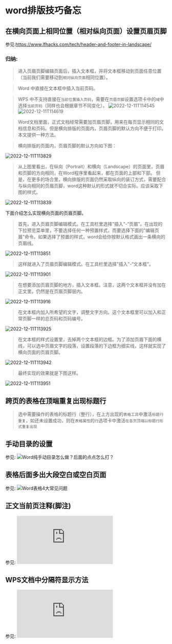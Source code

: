 # word排版技巧备忘



## 在横向页面上相同位置（相对纵向页面）设置页眉页脚
参见:https://www.lfhacks.com/tech/header-and-footer-in-landscape/


### 归纳:
> 进入页眉页脚编辑页面后，插入文本框，并将文本框移动到页面任意位置（当前我们需要移动到`相对纵向页面`相同位置）。

> Word 中直接在文本框中插入当前页码。

> WPS 中不支持直接在`当前位置插入页码`，需要在`页眉页脚`设置选项卡中的`域`中选择`当前页码`（同样也会根据章节不同变化）。
    ![2022-12-11T114545](2022-12-11T114545.png)
    ![2022-12-11T114619](2022-12-11T114619.png)

> Word文档里面，正式文档经常需要加页眉页脚，用来在每页显示相同的文档信息和页码。但是横向排版的页面内，页眉页脚的默认方向不便于打印。本文提供一种方法。

> 横向排版的页面内，页眉页脚的默认方向如下图：

![2022-12-11T113829](2022-12-11T113829.png)

> 从上图里看出，在纵向（Portrait）和横向（Landscape）的页面里，页眉和页脚的方向相同，在Word程序里看起来，都在页面的上部和下部。
    但是，在更多的场合里，横向排版的页面仍然采取纵向的装订方式，需要配合与纵向相同的页眉页脚，word这种默认的形式就不切合实际。应该采取下图的样式。

![2022-12-11T113839](2022-12-11T113839.png)

下面介绍怎么实现横向页面的页眉页脚。

> 首先，进入页眉页脚编辑模式。在工具栏里选择"插入"-“页眉”。在出现的下拉预览菜单里，不要选择任何一种预置样式，而要选择下面的"编辑页眉"命令。如果选择了预置的样式，word会给你按默认格式画出一条横向的页眉线。

![2022-12-11T113851](2022-12-11T113851.png)

> 这样就进入了页眉页脚编辑模式。在工具栏里选择"插入"-“文本框”。

![2022-12-11T113901](2022-12-11T113901.png)

> 在想要添加页眉页脚的地方，插入文本框。注意，这两个文本框并没有加在正文里，仍然是在页眉页脚层内。

![2022-12-11T113916](2022-12-11T113916.png)

> 在文本框内加入所希望的文字，调整文字方向。这个文本框里可以加入和正常页脚一样的总页码和页码编号。

![2022-12-11T113925](2022-12-11T113925.png)

> 在文本框的样式设置里，去掉两个文本框的边框。为了添加页眉下面的横线，可以选中页眉文字的段落，设置段落的下边框为细实线，这样就实现了横向页面的页眉页脚。

![2022-12-11T113942](2022-12-11T113942.png)

> 最终实现的效果就是下图这样。

![2022-12-11T113951](2022-12-11T113951.png)

## 跨页的表格在顶端重复出现标题行
> 选中需要操作的表格的标题行（整行），在上方出现的`表格工具`中激活`标题行重复`，如还未设置成功，则在`表格属性`的`行`选项卡中激活`在各页顶端以标题行形式重复出现`

## 手动目录的设置
参见: ![Word纯手动目录怎么做？后面的点点怎么打？](https://www.sohu.com/a/400951258_675398)

## 表格后面多出大段空白或空白页面
参见: ![Word表格4大常见问题](https://www.bilibili.com/video/BV1ra411M7yN)

## 正文当前页注释(脚注)
参见: ![WPS文字如何添加 脚注](https://www.wps.cn/learning/course/detail/id/840.html)

## WPS文档中分隔符显示方法
参见: ![WPS文档中分隔符显示方法](https://jingyan.baidu.com/article/636f38bb4b16fdd6b8461021.html)
